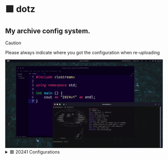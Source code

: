 
# 🟪 dotz
## My archive config system. 

> [!CAUTION]
> Please always indicate where you got the configuration when re-uploading

  
 <img src="20241.png">
<details>
  <summary> 🟪 20241 Configurations</summary>
  <details>
  	<summary>Gnome Extensions</summary>
  	<a href="https://extensions.gnome.org/extension/5446/quick-settings-tweaker/">[QSTweak] Quick Setting Tweaker</a><br>
  	<a href="https://extensions.gnome.org/extension/4679/burn-my-windows/">Burn My Windows</a><br>
  	<a href="https://extensions.gnome.org/extension/517/caffeine/">Caffeine</a><br>
  	<a href="https://extensions.gnome.org/extension/3396/color-picker/">Color Picker</a><br>
  	<a href="https://extensions.gnome.org/extension/6880/kernel-indicator/">Kernel Indicator</a><br>
  	<a href="https://extensions.gnome.org/extension/1762/lan-ip-address/">LAN IP Address</a><br>
  	<a href="https://extensions.gnome.org/extension/5856/overview-background/">Overview Background</a><br>
  	<a href="https://extensions.gnome.org/extension/4491/privacy-settings-menu/">Privacy Quick Settings</a><br>
  	<a href="https://extensions.gnome.org/extension/4559/quick-lang-switch/">Quick Lang Switch</a><br>
  	<a href="https://extensions.gnome.org/extension/1414/unblank/">Unblank lock screen</a><br>
  	<a href="https://extensions.gnome.org/extension/19/user-themes/">User Themes</a><br>
  	<a href="https://extensions.gnome.org/extension/5416/wifi-qrcode/">Wifi QR Code</a><br>
  </details>
  <details>
  	<summary>Icons</summary>
  	<a href="https://drasite.com/flat-remix">Flat Remix ICON Theme</a><br>
  	<a href="https://www.gnome-look.org/p/2165826">Bbarto Cursor</a><br>
  </details>
  <details>
  	<summary>Themes</summary>
  	<a href="https://github.com/catppuccin/gtk">Catppuccin GTK</a><br>
    <a href="https://packagecontrol.io/packages/DarkDonut%20Color%20Schemes">Dark Donut Color Schemes</a><br>
  </details>
  <details>
  	<summary>Fonts</summary>
  	<a href="https://github.com/belluzj/fantasque-sans">Fantasque-Sans</a><br>
  </details>
</details>

